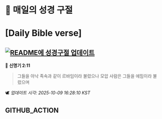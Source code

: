 # 🙏 매일의 성경 구절
# [Daily Bible verse]
## [![README에 성경구절 업데이트](https://github.com/DONGSUKA/first_test/actions/workflows/update-readme-bible.yml/badge.svg)](https://github.com/DONGSUKA/first_test/actions/workflows/update-readme-bible.yml)
<!-- START_BIBLE_VERSE -->
📖 **신명기 2:11**
> 그들을 아낙 족속과 같이 르바임이라 불렀으나 모압 사람은 그들을 에밈이라 불렀으며

🕊️ _업데이트 시각: 2025-10-09 16:28:10 KST_
  <!-- END_BIBLE_VERSE -->
## GITHUB_ACTION
